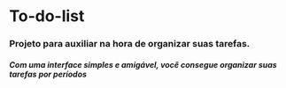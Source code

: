 <h1> To-do-list </h1>

<h3>Projeto para auxiliar na hora de organizar suas tarefas. </h3>

<h5> Com uma interface simples e amigável, você consegue organizar suas tarefas por períodos</h5>
